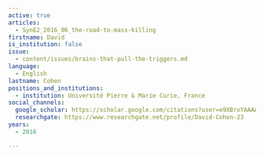 ```yaml
---
active: true
articles:
  - SynE2_2016_06_the-road-to-mass-killing
firstname: David
is_institution: false
issue:
  - content/issues/brains-that-pull-the-triggers.md
language:
  - English
lastname: Cohen
positions_and_institutions:
  - institution: Université Pierre & Marie Curie, France
social_channels:
  google_scholar: https://scholar.google.com/citations?user=e9XBrxYAAAAJ&hl=fr
  researchgate: https://www.researchgate.net/profile/David-Cohen-23
years:
  - 2016

---
```

